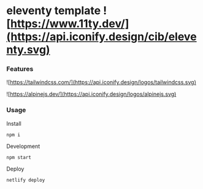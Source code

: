 # eleventy template ![https://www.11ty.dev/](https://api.iconify.design/cib/eleventy.svg)

### Features

![https://tailwindcss.com/](https://api.iconify.design/logos/tailwindcss.svg)

![https://alpinejs.dev/](https://api.iconify.design/logos/alpinejs.svg)

### Usage

Install

```
npm i
```

Development

```
npm start
```

Deploy

```
netlify deploy
```
